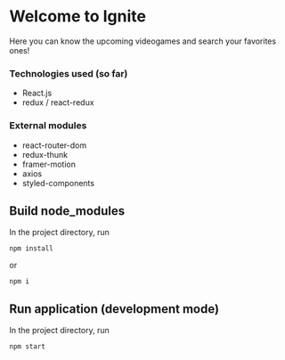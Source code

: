 # Welcome to Ignite

Here you can know the upcoming videogames and search your favorites ones!

### Technologies used (so far)

- React.js
- redux / react-redux

### External modules

- react-router-dom
- redux-thunk
- framer-motion
- axios
- styled-components

## Build node_modules

In the project directory, run

```
npm install
```

or

```
npm i
```

## Run application (development mode)

In the project directory, run

```
npm start
```